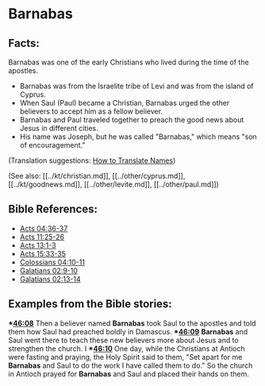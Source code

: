 # Barnabas #

## Facts: ##

Barnabas was one of the early Christians who lived during the time of the apostles.

* Barnabas was from the Israelite tribe of Levi and was from the island of Cyprus.
* When Saul (Paul) became a Christian, Barnabas urged the other believers to accept him as a fellow believer.
* Barnabas and Paul traveled together to preach the good news about Jesus in different cities.
* His name was Joseph, but he was called "Barnabas," which means "son of encouragement."

(Translation suggestions: [How to Translate Names](en/ta-vol1/translate/man/translate-names))

(See also: [[../kt/christian.md]], [[../other/cyprus.md]], [[../kt/goodnews.md]], [[../other/levite.md]], [[../other/paul.md]])

## Bible References: ##

* [Acts 04:36-37](en/tn/act/help/04/36)
* [Acts 11:25-26](en/tn/act/help/11/25)
* [Acts 13:1-3](en/tn/act/help/13/01)
* [Acts 15:33-35](en/tn/act/help/15/33)
* [Colossians 04:10-11](en/tn/col/help/04/10)
* [Galatians 02:9-10](en/tn/gal/help/02/09)
* [Galatians 02:13-14](en/tn/gal/help/02/13)

## Examples from the Bible stories: ##

  __*[46:08](en/tn/obs/help/46/08)__ Then a believer named __Barnabas__ took Saul to the apostles and told them how Saul had preached boldly in Damascus. 
  __*[46:09](en/tn/obs/help/46/09)__ __Barnabas__ and Saul went there to teach these new believers more about Jesus and to strengthen the church. I
  __*[46:10](en/tn/obs/help/46/10)__ One day, while the Christians at Antioch were fasting and praying, the Holy Spirit said to them, "Set apart for me __Barnabas__ and Saul to do the work I have called them to do." So the church in Antioch prayed for __Barnabas__ and Saul and placed their hands on them.